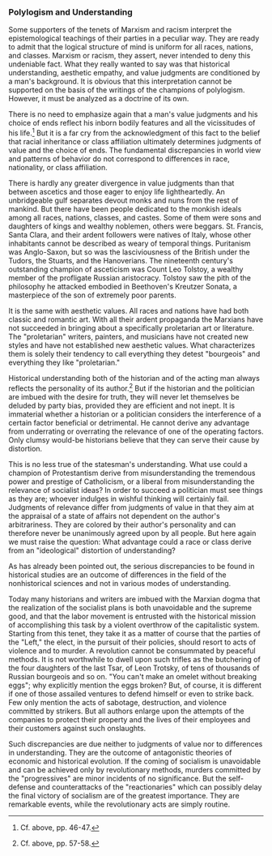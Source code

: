 ### Polylogism and Understanding

Some supporters of the tenets of Marxism and racism interpret the epistemological teachings of their parties in a peculiar way. They are ready to admit that the logical structure of mind is uniform for all races, nations, and classes. Marxism or racism, they assert, never intended to deny this undeniable fact. What they really wanted to say was that historical understanding, aesthetic empathy, and value judgments are conditioned by a man's background. It is obvious that this interpretation cannot be supported on the basis of the writings of the champions of polylogism. However, it must be analyzed as a doctrine of its own.

There is no need to emphasize again that a man's value judgments and his choice of ends reflect his inborn bodily features and all the vicissitudes of his life.[^15] But it is a far cry from the acknowledgment of this fact to the belief that racial inheritance or class affiliation ultimately determines judgments of value and the choice of ends. The fundamental discrepancies in world view and patterns of behavior do not correspond to differences in race, nationality, or class affiliation.

There is hardly any greater divergence in value judgments than that between ascetics and those eager to enjoy life lightheartedly. An unbridgeable gulf separates devout monks and nuns from the rest of mankind. But there have been people dedicated to the monkish ideals among all races, nations, classes, and castes. Some of them were sons and daughters of kings and wealthy noblemen, others were beggars. St. Francis, Santa Clara, and their ardent followers were natives of Italy, whose other inhabitants cannot be described as weary of temporal things. Puritanism was Anglo-Saxon, but so was the lasciviousness of the British under the Tudors, the Stuarts, and the Hanoverians. The nineteenth century's outstanding champion of asceticism was Count Leo Tolstoy, a wealthy member of the profligate Russian aristocracy. Tolstoy saw the pith of the philosophy he attacked embodied in Beethoven's Kreutzer Sonata, a masterpiece of the son of extremely poor parents.

It is the same with aesthetic values. All races and nations have had both classic and romantic art. With all their ardent propaganda the Marxians have not succeeded in bringing about a specifically proletarian art or literature. The "proletarian" writers, painters, and musicians have not created new styles and have not established new aesthetic values. What characterizes them is solely their tendency to call everything they detest "bourgeois" and everything they like "proletarian."

Historical understanding both of the historian and of the acting man always reflects the personality of its author.[^16] But if the historian and the politician are imbued with the desire for truth, they will never let themselves be deluded by party bias, provided they are efficient and not inept. It is immaterial whether a historian or a politician considers the interference of a certain factor beneficial or detrimental. He cannot derive any advantage from underrating or overrating the relevance of one of the operating factors. Only clumsy would-be historians believe that they can serve their cause by distortion.

This is no less true of the statesman's understanding. What use could a champion of Protestantism derive from misunderstanding the tremendous power and prestige of Catholicism, or a liberal from misunderstanding the relevance of socialist ideas? In order to succeed a politician must see things as they are; whoever indulges in wishful thinking will certainly fail. Judgments of relevance differ from judgments of value in that they aim at the appraisal of a state of affairs not dependent on the author's arbitrariness. They are colored by their author's personality and can therefore never be unanimously agreed upon by all people. But here again we must raise the question: What advantage could a race or class derive from an "ideological" distortion of understanding?

As has already been pointed out, the serious discrepancies to be found in historical studies are an outcome of differences in the field of the nonhistorical sciences and not in various modes of understanding.

Today many historians and writers are imbued with the Marxian dogma that the realization of the socialist plans is both unavoidable and the supreme good, and that the labor movement is entrusted with the historical mission of accomplishing this task by a violent overthrow of the capitalistic system. Starting from this tenet, they take it as a matter of course that the parties of the "Left," the elect, in the pursuit of their policies, should resort to acts of violence and to murder. A revolution cannot be consummated by peaceful methods. It is not worthwhile to dwell upon such trifles as the butchering of the four daughters of the last Tsar, of Leon Trotsky, of tens of thousands of Russian bourgeois and so on. "You can't make an omelet without breaking eggs"; why explicitly mention the eggs broken? But, of course, it is different if one of those assailed ventures to defend himself or even to strike back. Few only mention the acts of sabotage, destruction, and violence committed by strikers. But all authors enlarge upon the attempts of the companies to protect their property and the lives of their employees and their customers against such onslaughts.

Such discrepancies are due neither to judgments of value nor to differences in understanding. They are the outcome of antagonistic theories of economic and historical evolution. If the coming of socialism is unavoidable and can be achieved only by revolutionary methods, murders committed by the "progressives" are minor incidents of no significance. But the self-defense and counterattacks of the "reactionaries" which can possibly delay the final victory of socialism are of the greatest importance. They are remarkable events, while the revolutionary acts are simply routine.

[^15]: Cf. above, pp. 46-47.

[^16]: Cf. above, pp. 57-58.
